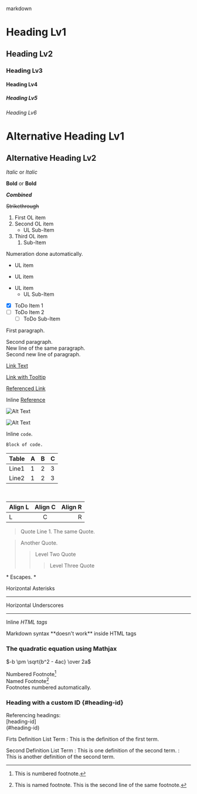 markdown

# Heading Lv1
## Heading Lv2
### Heading Lv3
#### Heading Lv4
##### Heading Lv5
###### Heading Lv6

Alternative Heading Lv1
===

Alternative Heading Lv2
---

_Italic_ or *Italic*

__Bold__ or **Bold**

**_Combined_**

~~Strikethrough~~

1. First OL item
2. Second OL item
	* UL Sub-Item
1. Third OL item
	1. Sub-Item

Numeration done automatically.

* UL item
- UL item
+ UL item
	+ UL Sub-Item

+ [X] ToDo Item 1
+ [ ] ToDo Item 2
	- [ ] ToDo Sub-Item

First paragraph.

Second paragraph.\
New line of the same paragraph.  
Second new line of paragraph.

[Link Text](https://link.com)

[Link with Tooltip](https://link.com "Tooltip")

[Referenced Link][Shortcut]

Inline [Reference]

[Shortcut]: https://link.com
[Reference]: https://reference.com

![Alt Text](./image.jpg "Tooltip")

![Alt Text][Logo]

[Logo]: https://www.google.com/images/branding/googlelogo/1x/googlelogo_color_272x92dp.png "Tooltip"

Inline `code`.

```language
Block of code.
```

| Table | A | B | C |
|-------|---|---|---|
| Line1 | 1 | 2 | 3 |
| Line2 | 1 | 2 | 3 |

<br/>

| Align L | Align C | Align R |
|:--------|:-------:|--------:|
| L       | C       | R       |

> Quote Line 1.
> The same Quote.

> Another Quote.
>> Level Two Quote
>>> Level Three Quote

\* Escapes. \*

Horizontal Asterisks
***

Horizontal Underscores
___

Inline <i>HTML tags</i>
<br/>

<div>Markdown syntax **doesn't work** inside HTML tags</div>

### The quadratic equation using Mathjax
$-b \pm \sqrt{b^2 - 4ac} \over 2a$


Numbered Footnote[^1]\
Named Footnote[^note]\
Footnotes numbered automatically.

[^1]: This is numbered footnote.
[^note]: This is named footnote.
This is the second line of the same footnote.

[comment]: <> (You can use footnote syntax for adding comments into text)

[//]: # (Also a comment)

### Heading with a custom ID {#heading-id}

Referencing headings:\
[heading-id]\
(#heading-id)


Firts Definition List Term
: This is the definition of the first term.

Second Definition List Term
: This is one definition of the second term.
: This is another definition of the second term.


